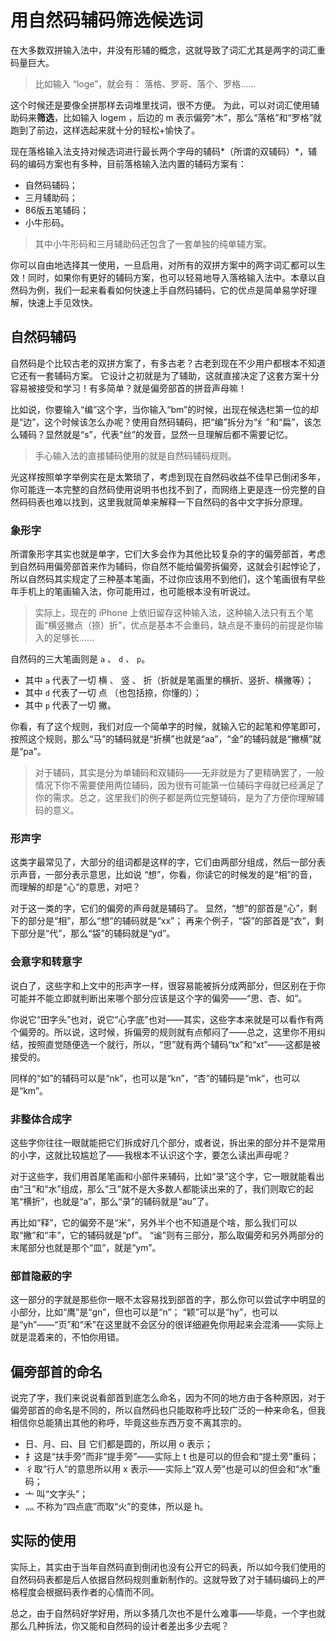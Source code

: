 # 用自然码辅码筛选候选词

在大多数双拼输入法中，并没有形辅的概念，这就导致了词汇尤其是两字的词汇重码量巨大。
> 比如输入 “loge”，就会有： 落格、罗哥、落个、罗格……

这个时候还是要像全拼那样去词堆里找词，很不方便。
为此，可以对词汇使用辅助码来**筛选**，比如输入 logem ，后边的 m 表示偏旁“木”，那么“落格”和“罗格”就跑到了前边，这样选起来就十分的轻松+愉快了。

现在落格输入法支持对候选词进行最长两个字母的辅码*（所谓的双辅码）*，辅码的编码方案也有多种，目前落格输入法内置的辅码方案有：
* 自然码辅码；
* 三月辅助码；
* 86版五笔辅码；
* 小牛形码。

> 其中小牛形码和三月辅助码还包含了一套单独的纯单辅方案。

你可以自由地选择其一使用，一旦启用，对所有的双拼方案中的两字词汇都可以生效！同时，如果你有更好的辅码方案，也可以轻易地导入落格输入法中。本章以自然码为例，我们一起来看看如何快速上手自然码辅码，它的优点是简单易学好理解，快速上手见效快。

## 自然码辅码

自然码是个比较古老的双拼方案了，有多古老？古老到现在不少用户都根本不知道它还有一套辅码方案。 它设计之初就是为了辅助，这就直接决定了这套方案十分容易被接受和学习！有多简单？就是偏旁部首的拼音声母嘛！ 

比如说，你要输入“编”这个字，当你输入“bm”的时候，出现在候选栏第一位的却是“边”，这个时候该怎么办呢？使用自然码辅码，把“编”拆分为“纟”和“扁”，该怎么辅码？显然就是“s”，代表“丝”的发音，显然一旦理解后都不需要记忆。
> 手心输入法的直接辅码使用的就是自然码辅码规则。

光这样按照单字举例实在是太繁琐了，考虑到现在自然码收益不佳早已倒闭多年，你可能连一本完整的自然码使用说明书也找不到了，而网络上更是连一份完整的自然码码表也难以找到，这里我就简单来解释一下自然码的各中文字拆分原理。
### 象形字

所谓象形字其实也就是单字，它们大多会作为其他比较复杂的字的偏旁部首，考虑到自然码用偏旁部首来作为辅码，你自然不能给偏旁拆偏旁，这就会引起悖论了，所以自然码其实规定了三种基本笔画，不过你应该用不到他们，这个笔画很有早些年手机上的笔画输入法，你可能用过，也可能根本没有听说过。

> 实际上，现在的 iPhone 上依旧留存这种输入法，这种输入法只有五个笔画“横竖撇点（捺）折”，优点是基本不会重码，缺点是不重码的前提是你输入的足够长……

自然码的三大笔画则是  `a` 、 `d` 、 `p`。

* 其中 `a` 代表了一切 横 、 竖 、 折（折就是笔画里的横折、竖折、横撇等）；
* 其中 `d` 代表了一切 点 （也包括捺，你懂的）；
* 其中 `p` 代表了一切 撇。

你看，有了这个规则，我们对应一个简单字的时候，就输入它的起笔和停笔即可，按照这个规则，那么“马”的辅码就是“折横”也就是“aa”，“金”的辅码就是“撇横”就是“pa”。

> 对于辅码，其实是分为单辅码和双辅码——无非就是为了更精确罢了，一般情况下你不需要使用两位辅码，因为很有可能第一位辅码字母就已经满足了你的需求。总之，这里我们的例子都是两位完整辅码，是为了方便你理解辅码的意义。

### 形声字

这类字最常见了，大部分的组词都是这样的字，它们由两部分组成，然后一部分表示声音，一部分表示意思，比如说 “想”，你看，你读它的时候发的是“相”的音，而理解的却是“心”的意思，对吧？

对于这一类的字，它们的偏旁的声母就是辅码了。 显然，“想”的部首是“心”，剩下的部分是“相”，那么“想”的辅码就是“xx”； 再来个例子，“袋”的部首是“衣”，剩下部分是“代”，那么“袋”的辅码就是“yd”。
### 会意字和转意字

说白了，这些字和上文中的形声字一样，很容易能被拆分成两部分，但区别在于你可能并不能立即就判断出来哪个部分应该是这个字的偏旁——“思、杏、如”。 

你说它“田字头”也对，说它“心字底”也对——其实，这些字本来就是可以看作有两个偏旁的。所以说，这时候，拆偏旁的规则就有点郁闷了——总之，这里你不用纠结，按照直觉随便选一个就行，所以，“思”就有两个辅码“tx”和“xt”——这都是被接受的。 

同样的“如”的辅码可以是“nk”，也可以是“kn”，“杏”的辅码是“mk”，也可以是“km”。
### 非整体合成字

这些字你往往一眼就能把它们拆成好几个部分，或者说，拆出来的部分并不是常用的小字，这就比较尴尬了——我根本不认识这个字，要怎么读出声母呢？ 

对于这些字，我们用首尾笔画和小部件来辅码，比如“录”这个字，它一眼就能看出由“彐”和“水”组成，那么“彐”就不是大多数人都能读出来的了，我们则取它的起笔“横折”，也就是“a”，那么“录”的辅码就是“au”了。 

再比如“释”，它的偏旁不是“米”，另外半个也不知道是个啥，那么我们可以取“撇”和“丰”，它的辅码就是“pf”。 “谧”则有三部分，那么取偏旁和另外两部分的末尾部分也就是那个“皿”，就是“ym”。
### 部首隐蔽的字

这一部分的字就是那些你一眼不太容易找到部首的字，那么你可以尝试字中明显的小部分，比如“鹰”是“gn”，但也可以是“n”； “颖”可以是“hy”，也可以是“yh”——“页”和“禾”在这里就不会区分的很详细避免你用起来会混淆——实际上就是混着来的，不怕你用错。
## 偏旁部首的命名

说完了字，我们来说说看部首到底怎么命名，因为不同的地方由于各种原因，对于偏旁部首的命名是不同的，所以自然码也只能取称呼比较广泛的一种来命名，但我相信你总能猜出其他的称呼，毕竟这些东西万变不离其宗的。

* 日、月、曰、目 它们都是圆的，所以用 o 表示；
* 扌这是“扶手旁”而非“提手旁”——实际上 t 也是可以的但会和“提土旁”重码；
* 彳取“行人”的意思所以用 x 表示——实际上“双人旁”也是可以的但会和“水”重码；
* 亠 叫“文字头”；
* 灬 不称为“四点底”而取“火”的变体，所以是 h。

## 实际的使用

实际上，其实由于当年自然码直到倒闭也没有公开它的码表，所以如今我们使用的自然码码表都是后人依据自然码规则重新制作的。这就导致了对于辅码编码上的严格程度会根据码表作者的心情而不同。

总之，由于自然码好学好用，所以多猜几次也不是什么难事——毕竟，一个字也就那么几种拆法，你又能和自然码的设计者差出多少去呢？
